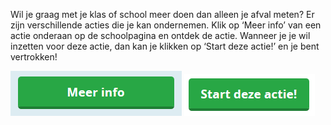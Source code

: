Wil je graag met je klas of school meer doen dan alleen je afval meten?  Er zijn verschillende acties die je kan ondernemen. Klik op ‘Meer info’ van een actie onderaan op de schoolpagina en ontdek de actie. Wanneer je je wil inzetten voor deze actie, dan kan je klikken op ‘Start deze actie!’ en je bent vertrokken! 

![](https://github.com/GoodPlanetBelgium/text_GSDT/raw/main/images/meer%20info.png)
![](https://github.com/GoodPlanetBelgium/text_GSDT/raw/main/images/start%20deze%20actie.png)
